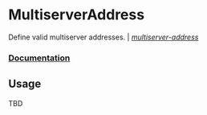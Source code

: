 # MultiserverAddress

Define valid multiserver addresses. | _[multiserver-address][ref]_

### [Documentation][wiki]

## Usage

TBD

[wiki]: https://github.com/swift-ssb/multiserver-address/wiki
[ref]: https://github.com/ssbc/multiserver-address
